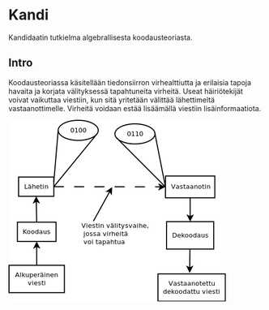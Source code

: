 # Kandi

Kandidaatin tutkielma algebrallisesta koodausteoriasta.

## Intro

Koodausteoriassa käsitellään tiedonsiirron virhealttiutta ja erilaisia tapoja havaita ja korjata välityksessä tapahtuneita virheitä. Useat häiriötekijät voivat vaikuttaa viestiin, kun sitä yritetään välittää lähettimeltä vastaanottimelle. Virheitä voidaan estää lisäämällä viestiin lisäinformaatiota.

![Alt text](/Kuvat/lahetys.png?raw=true "Perusidea")
